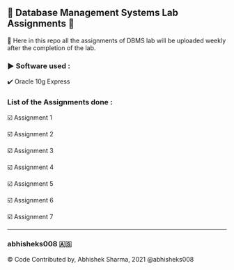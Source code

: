 ## :beginner: Database Management Systems Lab Assignments :beginner:
:small_orange_diamond: Here in this repo all the assignments of DBMS lab will be uploaded weekly after the completion of the lab.

### :arrow_forward: Software used :
:heavy_check_mark: Oracle 10g Express

### List of the Assignments done :
:ballot_box_with_check: Assignment 1

:ballot_box_with_check: Assignment 2

:ballot_box_with_check: Assignment 3

:ballot_box_with_check: Assignment 4

:ballot_box_with_check: Assignment 5

:ballot_box_with_check: Assignment 6

:ballot_box_with_check: Assignment 7



*********************************************************
### abhisheks008 :american_samoa:
:copyright: Code Contributed by, Abhishek Sharma, 2021 @abhisheks008
